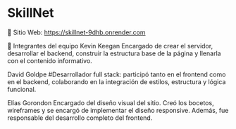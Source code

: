 # SkillNet

🔗 Sitio Web: https://skillnet-9dhb.onrender.com

👥 Integrantes del equipo
Kevin Keegan
Encargado de crear el servidor, desarrollar el backend, construir la estructura base de la página y llenarla con el contenido informativo.

David Goldpe
#Desarrollador full stack: participó tanto en el frontend como en el backend, colaborando en la integración de estilos, estructura y lógica funcional.

Elías Gorondon
Encargado del diseño visual del sitio. Creó los bocetos, wireframes y se encargó de implementar el diseño responsive. Además, fue responsable del desarrollo completo del frontend.


